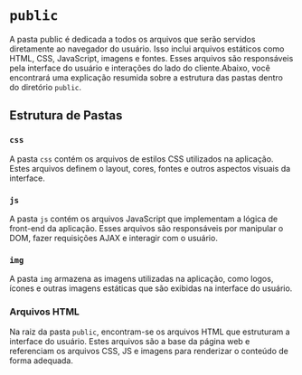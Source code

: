 # `public`

A pasta public é dedicada a todos os arquivos que serão servidos diretamente ao navegador do usuário. Isso inclui arquivos estáticos como HTML, CSS, JavaScript, imagens e fontes. Esses arquivos são responsáveis pela interface do usuário e interações do lado do cliente.Abaixo, você encontrará uma explicação resumida sobre a estrutura das pastas dentro do diretório `public`.

## Estrutura de Pastas

### `css`
A pasta `css` contém os arquivos de estilos CSS utilizados na aplicação. Estes arquivos definem o layout, cores, fontes e outros aspectos visuais da interface.

### `js`
A pasta `js` contém os arquivos JavaScript que implementam a lógica de front-end da aplicação. Esses arquivos são responsáveis por manipular o DOM, fazer requisições AJAX e interagir com o usuário.

### `img`
A pasta `img` armazena as imagens utilizadas na aplicação, como logos, ícones e outras imagens estáticas que são exibidas na interface do usuário.

### Arquivos HTML
Na raiz da pasta `public`, encontram-se os arquivos HTML que estruturam a interface do usuário. Estes arquivos são a base da página web e referenciam os arquivos CSS, JS e imagens para renderizar o conteúdo de forma adequada.
